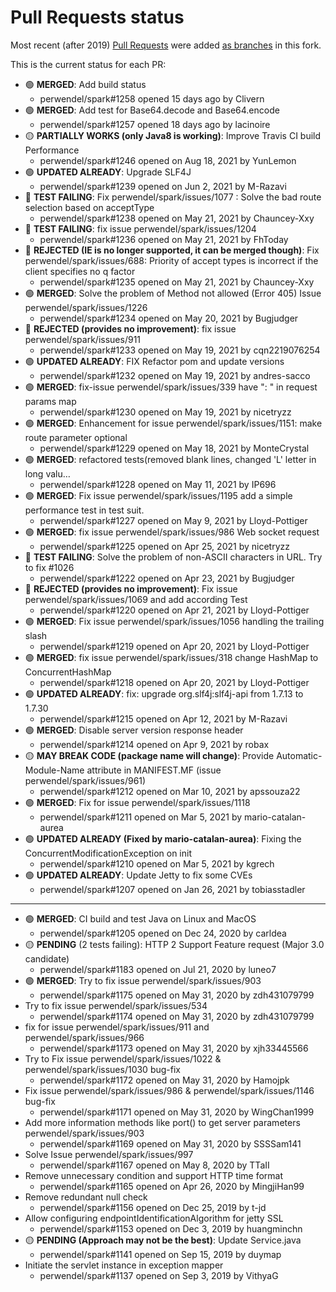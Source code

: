 # Pull Requests status

Most recent (after 2019) [Pull Requests](https://github.com/perwendel/spark/pulls) were added [as branches](https://github.com/Intellisrc/spark/branches/stale) in this fork.

This is the current status for each PR:

* :green_circle: **MERGED**: Add build status
  * perwendel/spark#1258 opened 15 days ago by Clivern
* :green_circle: **MERGED**: Add test for Base64.decode and Base64.encode
  * perwendel/spark#1257 opened 18 days ago by lacinoire
* :yellow_circle: **PARTIALLY WORKS (only Java8 is working)**: Improve Travis CI build Performance
  * perwendel/spark#1246 opened on Aug 18, 2021 by YunLemon
* :green_circle: **UPDATED ALREADY**: Upgrade SLF4J
  * perwendel/spark#1239 opened on Jun 2, 2021 by M-Razavi
* :red_circle: **TEST FAILING**: Fix perwendel/spark/issues/1077 : Solve the bad route selection based on acceptType
  * perwendel/spark#1238 opened on May 21, 2021 by Chauncey-Xxy
* :red_circle: **TEST FAILING**: fix issue perwendel/spark/issues/1204
  * perwendel/spark#1236 opened on May 21, 2021 by FhToday
* :red_circle: **REJECTED (IE is no longer supported, it can be merged though)**: Fix perwendel/spark/issues/688: Priority of accept types is incorrect if the client specifies no q factor
  * perwendel/spark#1235 opened on May 21, 2021 by Chauncey-Xxy
* :green_circle: **MERGED**: Solve the problem of Method not allowed (Error 405) Issue perwendel/spark/issues/1226
  * perwendel/spark#1234 opened on May 20, 2021 by Bugjudger
* :red_circle: **REJECTED (provides no improvement)**: fix issue perwendel/spark/issues/911 
  * perwendel/spark#1233 opened on May 19, 2021 by cqn2219076254
* :green_circle: **UPDATED ALREADY**: FIX Refactor pom and update versions 
  * perwendel/spark#1232 opened on May 19, 2021 by andres-sacco
* :green_circle: **MERGED**: fix-issue perwendel/spark/issues/339 have ": " in request params map 
  * perwendel/spark#1230 opened on May 19, 2021 by nicetryzz
* :green_circle: **MERGED**: Enhancement for issue perwendel/spark/issues/1151: make route parameter optional 
  * perwendel/spark#1229 opened on May 18, 2021 by MonteCrystal
* :green_circle: **MERGED**: refactored tests(removed blank lines, changed 'L' letter in long valu… 
  * perwendel/spark#1228 opened on May 11, 2021 by IP696
* :green_circle: **MERGED**: Fix issue perwendel/spark/issues/1195 add a simple performance test in test suit.
  * perwendel/spark#1227 opened on May 9, 2021 by Lloyd-Pottiger
* :green_circle: **MERGED**: fix issue perwendel/spark/issues/986 Web socket request
  * perwendel/spark#1225 opened on Apr 25, 2021 by nicetryzz
* :red_circle: **TEST FAILING**: Solve the problem of non-ASCII characters in URL. Try to fix #1026
  * perwendel/spark#1222 opened on Apr 23, 2021 by Bugjudger
* :red_circle: **REJECTED (provides no improvement)**: Fix issue perwendel/spark/issues/1069 and add according Test
  * perwendel/spark#1220 opened on Apr 21, 2021 by Lloyd-Pottiger
* :green_circle: **MERGED**: Fix issue perwendel/spark/issues/1056 handling the trailing slash
  * perwendel/spark#1219 opened on Apr 20, 2021 by Lloyd-Pottiger
* :green_circle: **MERGED**: fix issue perwendel/spark/issues/318 change HashMap to ConcurrentHashMap
  * perwendel/spark#1218 opened on Apr 20, 2021 by Lloyd-Pottiger
* :green_circle: **UPDATED ALREADY**: fix: upgrade org.slf4j:slf4j-api from 1.7.13 to 1.7.30
  * perwendel/spark#1215 opened on Apr 12, 2021 by M-Razavi
* :green_circle: **MERGED**: Disable server version response header
  * perwendel/spark#1214 opened on Apr 9, 2021 by robax
* :yellow_circle: **MAY BREAK CODE (package name will change)**: Provide Automatic-Module-Name attribute in MANIFEST.MF (issue perwendel/spark/issues/961)
  * perwendel/spark#1212 opened on Mar 10, 2021 by apssouza22
* :green_circle: **MERGED**: Fix for issue perwendel/spark/issues/1118
  * perwendel/spark#1211 opened on Mar 5, 2021 by mario-catalan-aurea
* :green_circle: **UPDATED ALREADY (Fixed by mario-catalan-aurea)**: Fixing the ConcurrentModificationException on init
  * perwendel/spark#1210 opened on Mar 5, 2021 by kgrech
* :green_circle: **UPDATED ALREADY**: Update Jetty to fix some CVEs
  * perwendel/spark#1207 opened on Jan 26, 2021 by tobiasstadler
  
-----

* :green_circle: **MERGED**: CI build and test Java on Linux and MacOS
  * perwendel/spark#1205 opened on Dec 24, 2020 by carldea
* :yellow_circle: **PENDING** (2 tests failing): HTTP 2 Support Feature request (Major 3.0 candidate)
  * perwendel/spark#1183 opened on Jul 21, 2020 by luneo7
* :green_circle: **MERGED**: Try to fix issue perwendel/spark/issues/903
  * perwendel/spark#1175 opened on May 31, 2020 by zdh431079799
* Try to fix issue perwendel/spark/issues/534
  * perwendel/spark#1174 opened on May 31, 2020 by zdh431079799
* fix for issue perwendel/spark/issues/911 and perwendel/spark/issues/966
  * perwendel/spark#1173 opened on May 31, 2020 by xjh33445566
* Try to Fix issue perwendel/spark/issues/1022 & perwendel/spark/issues/1030 bug-fix
  * perwendel/spark#1172 opened on May 31, 2020 by Hamojpk
* Fix issue perwendel/spark/issues/986 & perwendel/spark/issues/1146 bug-fix
  * perwendel/spark#1171 opened on May 31, 2020 by WingChan1999
* Add more information methods like port() to get server parameters perwendel/spark/issues/903
  * perwendel/spark#1169 opened on May 31, 2020 by SSSSam141
* Solve Issue perwendel/spark/issues/997
  * perwendel/spark#1167 opened on May 8, 2020 by TTaII
* Remove unnecessary condition and support HTTP time format
  * perwendel/spark#1165 opened on Apr 26, 2020 by MingjiHan99
* Remove redundant null check 
  * perwendel/spark#1156 opened on Dec 25, 2019 by t-jd
* Allow configuring endpointIdentificationAlgorithm for jetty SSL
  * perwendel/spark#1153 opened on Dec 3, 2019 by huangminchn
* :yellow_circle: **PENDING (Approach may not be the best)**: Update Service.java 
  * perwendel/spark#1141 opened on Sep 15, 2019 by duymap
* Initiate the servlet instance in exception mapper 
  * perwendel/spark#1137 opened on Sep 3, 2019 by VithyaG
